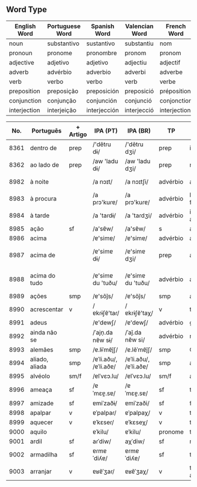 

## Word Type

| English Word | Portuguese Word | Spanish Word | Valencian Word |  French Word | German Word | Italian Word   |
|--------------|-----------------|--------------|----------------|---------------|-------------|---------------|
| noun         | substantivo     | sustantivo   | substantiu     | nom           | Nomen       | nome          |
| pronoun      | pronome         | pronombre    | pronom         | pronom        | Pronomen    | pronome       |
| adjective    | adjetivo        | adjetivo     | adjectiu       | adjectif      | Adjektiv    | aggettivo     |
| adverb       | advérbio        | adverbio     | adverbi        | adverbe       | Adverb      | avverbio      |
| verb         | verbo           | verbo        | verb           | verbe         | Verb        | verbo         |
| preposition  | preposição      | preposición  | preposició     | préposition   | Präposition | preposizione  |
| conjunction  | conjunção       | conjunción   | conjunció      | conjonction   | Konjunktion | congiunzione  |
| interjection | interjeição     | interjección | interjecció    | interjection  | Interjektion | esclamazione |








| No. | Português | + Artigo | IPA (PT) | IPA (BR) | TP | EN | ES |
|-----|-----------|----------|----------|----------|----|----|----|
| 8361 | dentro de  | prep | /'dẽtɾu dɨ/ | /'dẽtɾu dʒi/ | prep | inside | /ɪn'saɪd/ | dentro de | /'dentɾo ðe/ |
| 8362 | ao lado de | prep | /aw 'ladu dɨ/ | /aw 'ladu dʒi/ | prep | next to | /nɛkst tʊ/ | al lado de | /al 'laðo ðe/ |
| 8982 | à noite        |         | /a nɔɪt/      | /a nɔɪtʃi/   | advérbio | at night     | por la noche |
| 8983 | à procura      |         | /a pɾɔ'kuɾɐ/  | /a pɾɔ'kuɾɐ/ | advérbio | looking for  | buscando |
| 8984 | à tarde        |         | /a 'taɾdɨ/    | /a 'taɾdʒi/   | advérbio | in the afternoon | por la tarde |
| 8985 | ação           | sf      | /a'sɐ̃w/       | /a'sɐ̃w/      | s | action       | acción |
| 8986 | acima          |         | /ɐ'simɐ/      | /ɐ'simɐ/      | advérbio | above        | arriba |
| 8987 | acima de       |         | /ɐ'simɐ dɨ/   | /ɐ'simɐ dʒi/ | prep | above        | por encima de |
| 8988 | acima do tudo  |         | /ɐ'simɐ du 'tuðu/ | /ɐ'simɐ du 'tuðu/ | advérbio | above all | por encima de todo |
| 8989 | ações          | smp     | /ɐ'sõj̃s/       | /ɐ'sõj̃s/      | smp | actions | acciones |
| 8990 | acrescentar    | v       | /ɐkɾɨʃɐ̃'taɾ/  | /ɐkɾɨʃɐ̃'taχ/ | v | to add       | añadir |
| 8991 | adeus          |         | /ɐ'dewʃ/      | /ɐ'dewʃ/      | advérbio | goodbye      | adiós |
| 8992 | ainda não se   |         | /ˈajn̩.da nɐ̃w sɨ/ | /ˈaj̃.da nɐ̃w si/ | advérbio | not yet | todavía no |
| 8993 | alemães        | smp     | /ɐ.lɨˈmɐ̃j̃ʃ/     | /ɐ.lẽˈmɐ̃j̃ʃ/  | smp | Germans | alemanes |
| 8994 | aliado, aliada | smp     | /ɐˈli.aðu/, /ɐˈli.aðɐ/ | /ɐˈli.aðu/, /ɐˈli.aðɐ/ | smp | ally | aliado, aliada |
| 8995 | alvéolo        | sm/f    | /ɐlˈvɛɔ.lu/   | /ɐlˈvɛɔ.lu/   | sm/f | alveolus | alvéolo |
| 8996 | ameaça         | sf      | /ɐˈmɛɐ̯.sɐ/   | /ɐˈmɛɐ̯.sɐ/   | sf | threat | amenaza |
| 8997 | amizade        | sf      | ɐmiˈzaðɨ/     | ɐmiˈzaði/    | sf | friendship | amistad |
| 8998 | apalpar        | v       | ɐˈpalpaɾ/     | ɐˈpalpaχ/    | v | to feel | palpar |
| 8999 | aquecer        | v       | ɐˈkɛseɾ/      | ɐˈkɛseχ/     | v | to heat | calentar |
| 9000 | aquilo         |         | ɐˈkilu/       | ɐˈkilu/      | pronome | that | eso |
| 9001 | ardil          | sf      | aɾˈdiw/       | aχˈdiw/      | sf | ruse | |
| 9002 | armadilha      | sf      | ɐɾmɐˈdiʎɐ/   | ɐɾmɐˈdiʎɐ/  | sf | trap | trampa |
| 9003 | arranjar       | v       | ɐʁɐ̃ˈʒaɾ/     | ɐʁɐ̃ˈʒaχ/    | v | to arrange | arreglar |

